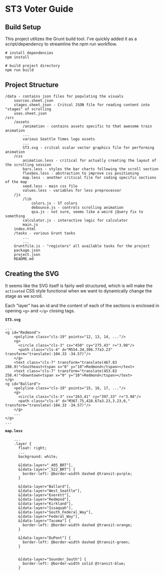 # ST3 Voter Guide

## Build Setup

This project utilizes the Grunt build tool. I've quickly added it as a script/dependency to streamline the npm run workflow.

```
# install dependencies
npm install

# build project directory
npm run build
```

## Project Structure

```
/data - contains json files for populating the visuals
    sources.sheet.json
    stages.sheet.json - Critcal JSON file for reading content into "stages" of scrolling
    uses.sheet.json
/src
    /assets
        /animation - contains assets specific to that awesome train animation
        ...
        various Seattle Times logo assets
        ...
        ST3.svg - critcal scalar vector graphics file for performing animation
    /css
        animation.less - critical for actually creating the layout of the scrolling session
        bars.less - styles the bar charts following the scroll section
        flexbox.less - abstraction to improve css positioning
        map.less - another critical file for coding specific sections of the map
        seed.less - main css file
        values.less - variables for less preprocessor
    /js
        /lib
            colors.js - ST colors
            debounce.js - controls scrolling animation
            qsa.js - not sure, seems like a weird jQuery fix to something
        calculator.js - interactive logic for calculator
        main.js
    index.html
    /tasks - various Grunt tasks
        ...
        ...
    Gruntfile.js - "registers" all available tasks for the project
    package.json
    project.json
    README.md
```

## Creating the SVG

It seems like the SVG itself is fairly well structured, which is will make the `activated` CSS style functional when we want to dynamically change the stage as we scroll.

Each "layer" has an id and the content of each of the sections is enclosed in opening `<g>` and `</g>` closing tags.

**`ST3.svg`**
```
...
<g id="Redmond">
    <polyline class="cls-19" points="12, 13, 14, ..."/>
    <g>
      <circle class="cls-3" cx="450" cy="275.43" r="3.98"/>
      <path class="cls-4" d="M554.34,306.77a3.23" transform="translate(-104.33 -34.57)"/>
    </g>
    <text class="cls-7" transform="translate(467.83 288.9)">Southeast<tspan x="0" y="10">Redmond</tspan></text>
    <text class="cls-7" transform="translate(453.83 258.4)">Downtown<tspan x="0" y="10">Redmond</tspan></text>
</g>
<g id="Ballard">
    <polyline class="cls-19" points="15, 16, 17, ..."/>
    <g>
      <circle class="cls-3" cx="263.41" cy="397.33" r="3.98"/>
      <path class="cls-4" d="M367.75,428.67a3.23,3.23,0," transform="translate(-104.33 -34.57)"/>
    </g>
    ...
</g>
...
```

**`map.less`**
```
    ...
    .layer {
      float: right;
      ...
      background: white;

      &[data-layer="_405_BRT"],
      &[data-layer="_522_BRT"] {
        border-left: @border-width dashed @transit-purple;
      }
  
      &[data-layer="Ballard"],
      &[data-layer="West_Seattle"],
      &[data-layer="Everett"],
      &[data-layer="Redmond"],
      &[data-layer="Kirkland"],
      &[data-layer="Issaquah"],
      &[data-layer="South_Federal_Way"],
      &[data-layer="Federal_Way"],
      &[data-layer="Tacoma"] {
        border-left: @border-width dashed @transit-orange;
      }
  
      &[data-layer="DuPont"] {
        border-left: @border-width dashed @transit-green;
      }
  
  
      &[data-layer="Sounder_South"] {
        border-left: @border-width solid @transit-blue;
      }
```

